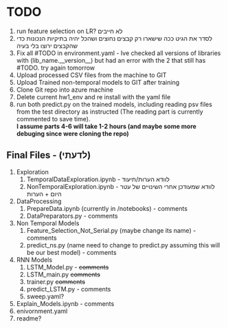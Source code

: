 <h1> TODO </h1>
<ol>
<li> run feature selection on LR? לא חייבים</li>
<li> לסדר את הגיט ככה שישארו רק קבצים נחוצים ושהכל יהיה בתיקיות הנכונות כדי שהקבצים ירוצו בלי בעיה
</li>
<li> Fix all #TODO in environment.yaml - Ive checked all versions of libraries with (lib_name.__version__) but had an error with the 2 that still has #TODO. try again tomorrow
</li>
<li> Upload processed CSV files from the machine to GIT </li>
<li> Upload Trained non-temporal models to GIT after training </li>
<li> Clone Git repo into azure machine </li>
<li> Delete current hw1_env and re install with the yaml file </li>
<li>  run both predict.py on the trained models, including reading psv files from the test directory as instructed
(The reading part is currently commented to save time). <br>
<b>  I assume parts 4-6 will take 1-2 hours (and maybe some more debuging since were cloning the repo)</b>
</li>
</ol>
<h2>Final Files - (לדעתי) </h2>
<ol>
<li>
Exploration
<ol> 
<li>
TemporalDataExploration.ipynb - לוודא הערות/תיעוד
</li>
<li>
NonTemporalExploration.ipynb -  לוודא שמעודכן אחרי השינויים של עטר היום + הערות
</li>
</ol>
<li>
DataProcessing
<ol>
<li>
PrepareData.ipynb (currently in /notebooks) - comments
</li>
<li>
DataPreparators.py - comments</li> 
</ol>
</li>
<li> Non Temporal Models
<ol>
<li>
Feature_Selection_Not_Serial.py (maybe change its name) - comments
</li>
<li>
predict_ns.py (name need to change to predict.py assuming this will be our best model) - comments
</li>
</ol>
</li>
<li> RNN Models
<ol>
<li> LSTM_Model.py - <s>comments </s> </li>
<li> LSTM_main.py  <s>comments </s>  </li>
<li> trainer.py  <s>comments </s> </li>
<li>predict_LSTM.py - comments</li>
<li>sweep.yaml? </li>
</ol>
</li>
<li> Explain_Models.ipynb - comments </li>
<li> enivornment.yaml </li>
<li> readme? </li>
</ol>